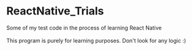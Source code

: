 # ReactNative_Trials

Some of my test code in the process of learning React Native
<br /> <br />
This program is purely for learning purposes. Don't look for any logic :)
